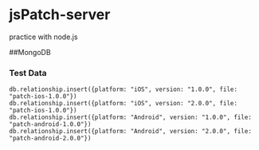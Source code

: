 # jsPatch-server
practice with node.js


##MongoDB
### Test Data

```
db.relationship.insert({platform: "iOS", version: "1.0.0", file: "patch-ios-1.0.0"})
db.relationship.insert({platform: "iOS", version: "2.0.0", file: "patch-ios-1.0.0"})
db.relationship.insert({platform: "Android", version: "1.0.0", file: "patch-android-1.0.0"})
db.relationship.insert({platform: "Android", version: "2.0.0", file: "patch-android-2.0.0"})
```
